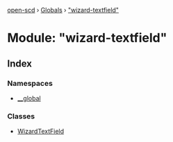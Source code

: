 [open-scd](../README.md) › [Globals](../globals.md) › ["wizard-textfield"](_wizard_textfield_.md)

# Module: "wizard-textfield"

## Index

### Namespaces

* [__global](_wizard_textfield_.__global.md)

### Classes

* [WizardTextField](../classes/_wizard_textfield_.wizardtextfield.md)
